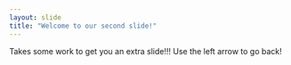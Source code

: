 ```yaml
---
layout: slide
title: "Welcome to our second slide!"
---
```

Takes some work to get you an extra slide!!!
Use the left arrow to go back!
